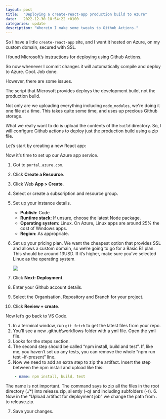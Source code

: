```yaml
---
layout: post
title:  "Deploying a create-react-app production build to Azure"
date:   2022-12-30 18:54:22 +0100
categories: update
description: "Wherein I make some tweaks to Github Actions."
---
```

So I have a little ``create-react-app`` site, and I want it hosted on Azure, on my custom domain, secured with SSL.

I found Microsoft’s [instructions](https://azure.microsoft.com/nl-nl/blog/deploy-to-azure-using-github-actions-from-your-favorite-tools/) for deploying using Github Actions.

So now whenever I commit changes it will automatically compile and deploy to Azure. Cool. Job done.

However, there are some issues. 

The script that Microsoft provides deploys the development build, not the production build.

Not only are we uploading everything including `node_modules`, we're doing it one file at a time. This takes quite some time, and uses up precious Github storage.

What we really want to do is upload the contents of the `build` directory.
So, I will configure Github actions to deploy just the production build using a zip file.

Let’s start by creating a new React app:

Now it’s time to set up our Azure app service.
1.	Got to ``portal.azure.com``.
2.	Click **Create a Resource**.
3.	Click Web **App > Create**.
4.	Select or create a subscription and resource group.
5.	Set up your instance details.
    *	**Publish:** Code
    *	**Runtime stack:** If unsure, choose the latest Node package.
    *	**Operating system:** Linux. On Azure, Linux apps are around 25% the cost of Windows apps.
    *	**Region:** As appropriate.
6.	Set up your pricing plan. We want the cheapest option that provides SSL and allows a custom  domain, so we’re going to go for a Basic B1 plan. This should be around 13USD. If it’s higher, make sure you've selected Linux as the operating system. 
 
    <img class='centered' src='/assets/images/azure-plans.png' />

7.	Click **Next: Deployment**.
8.	Enter your Github account details.
9.	Select the Organisation, Repository and Branch for your project.
10.	Click **Review + create**.

Now let’s go back to VS Code.

1.	In a terminal window, run `git fetch` to get the latest files from your repo. 
2.	You’ll see a new .github\workflows folder with a yml file. Open the yml file.
3.	Looks for the steps section.
4.	The second step should be called “npm install, build and test”. If, like me, you haven’t set up any tests, you can remove the whole “npm run test –if-present” line.
5.	Now we need to add an extra step to zip the artifact. Insert the step between the npm install and upload like this:

```yml
    - name: npm install, build, test
```

The name is not important. The command says to zip all the files in the root directory (./*) into release.zip, silently (-q) and including subfolders (-r).
6.	Now in the “Upload artifact for deployment job” we change the path from . to release.zip.
 
7.	Save your changes. 




